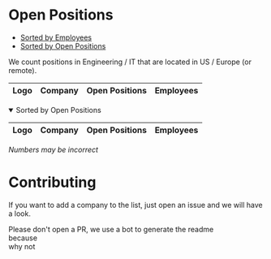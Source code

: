 # Open Positions

* <a href="#sorted-by-employees">Sorted by Employees</a>
* <a href="#sorted-by-open-positions">Sorted by Open Positions</a>

We count positions in Engineering / IT that are located in US / Europe (or remote).

<div id="sorted-by-employees"></div>

| Logo | Company | Open Positions | Employees |
|:---:|---|---|---|
<no value>

<details id="sorted-by-open-positions" open>
<summary>Sorted by Open Positions</summary>

| Logo | Company | Open Positions | Employees |
|:---:|---|---|---|
<no value>
  
</details>

*Numbers may be incorrect*

# Contributing

If you want to add a company to the list, just open an issue and we will have a look.

Please don't open a PR, we use a bot to generate the readme  
because  
why not